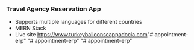 ### Travel Agency Reservation App
- Supports multiple languages for different countries
- MERN Stack
- Live site  <https://www.turkeyballoonscappadocia.com>"# appointment-erp" 
"# appointment-erp" 
"# appointment-erp" 
